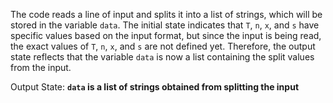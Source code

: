 The code reads a line of input and splits it into a list of strings, which will be stored in the variable `data`. The initial state indicates that `T`, `n`, `x`, and `s` have specific values based on the input format, but since the input is being read, the exact values of `T`, `n`, `x`, and `s` are not defined yet. Therefore, the output state reflects that the variable `data` is now a list containing the split values from the input.

Output State: **`data` is a list of strings obtained from splitting the input**